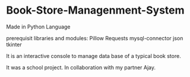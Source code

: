 # Book-Store-Managenment-System

Made in Python Language

prerequisit libraries and modules:
    Pillow
    Requests
    mysql-connector
    json
    tkinter
 
It is an interactive console to manage data base of a typical book store.
    
It was a school project.
In collaboration with my partner Ajay.

